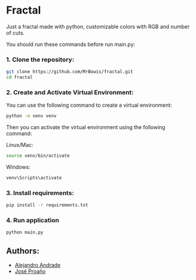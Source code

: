 # Fractal
Just a fractal made with python, customizable colors with RGB and number of cuts.

You should run these commands before run main.py:

### 1. Clone the repository:
```bash
git clone https://github.com/MrBowis/fractal.git
cd fractal
```

### 2. Create and Activate Virtual Environment:
You can use the following command to create a virtual environment:
```bash
python -m venv venv
```
Then you can activate the virtual environment using the following command:

Linux/Mac:
```bash
source venv/bin/activate
```
Windows:
```bash
venv\Scripts\activate
```

### 3. Install requirements:
```bash
pip install -r requirements.txt
```

### 4. Run application
```bash
python main.py
```

## Authors:
- [Alejandro Andrade](https://github.com/MrBowis)
- [José Proaño](https://github.com/JoseProano)